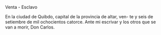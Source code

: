 Venta - Esclavo

En la ciudad de Quibdo, capital de la provincia de altar, ven- te y seis de setiembre de mil ochocientos catorce. Ante mi escrivar y los otros que se van a morir, Don Carlos.